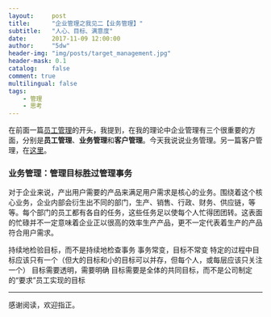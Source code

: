 ```yaml
---
layout:     post
title:      "企业管理之我见二【业务管理】"
subtitle:   "人心、目标、满意度"
date:       2017-11-09 12:00:00
author:     "5dw"
header-img: "img/posts/target_management.jpg"
header-mask: 0.1
catalog:    false
comment: true
multilingual: false
tags:
    - 管理
    - 思考
---
```


在前面一篇[员工管理](http://5dw.top/2017/11/08/people-management/)的开头，我提到，在我的理论中企业管理有三个很重要的方面，分别是**员工管理**、**业务管理**和**客户管理**。今天我说说业务管理。另一篇客户管理，在[这里](http://5dw.top/2017/11/10/customer-management/)。

### 业务管理：管理目标胜过管理事务

对于企业来说，产出用户需要的产品来满足用户需求是核心的业务。围绕着这个核心业务，企业内部会衍生出不同的部门，生产、销售、行政、财务、供应链，等等。每个部门的员工都有各自的任务，这些任务足以使每个人忙得团团转。这表面的忙碌并不一定意味着企业正以很高的效率生产产品，更不一定代表着生产的产品符合用户需求。

持续地检验目标，而不是持续地检查事务
事务常变，目标不常变
特定的过程中目标应该只有一个（但大的目标和小的目标可以并存，但每个人，或每层应该只关注一个）
目标需要透明，需要明确
目标需要是全体的共同目标，而不是公司制定的“要求”员工实现的目标


**************
感谢阅读，欢迎指正。
